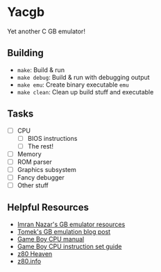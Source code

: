 # Yacgb

Yet another C GB emulator!

## Building

- `make`: Build & run
- `make debug`: Build & run with debugging output
- `make emu`: Create binary executable `emu`
- `make clean`: Clean up build stuff and executable

## Tasks
- [ ] CPU
	- [ ] BIOS instructions
	- [ ] The rest!
- [ ] Memory
- [ ] ROM parser
- [ ] Graphics subsystem
- [ ] Fancy debugger
- [ ] Other stuff

## Helpful Resources
- [Imran Nazar's GB emulator resources](http://imrannazar.com/GameBoy-Emulation-in-JavaScript)
- [Tomek's GB emulation blog post](https://blog.rekawek.eu/2017/02/09/coffee-gb/)
- [Game Boy CPU manual](http://marc.rawer.de/Gameboy/Docs/GBCPUman.pdf)
- [Game Boy CPU instruction set guide](http://www.pastraiser.com/cpu/gameboy/gameboy_opcodes.html)
- [z80 Heaven](http://z80-heaven.wikidot.com/)
- [z80.info](http://www.z80.info/)
